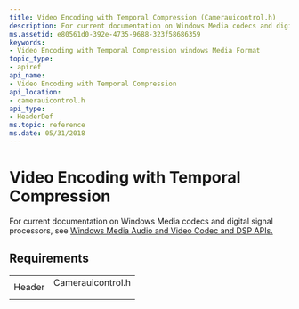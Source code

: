 ```yaml
---
title: Video Encoding with Temporal Compression (Camerauicontrol.h)
description: For current documentation on Windows Media codecs and digital signal processors, see Windows Media Audio and Video Codec and DSP APIs.
ms.assetid: e80561d0-392e-4735-9688-323f58686359
keywords:
- Video Encoding with Temporal Compression windows Media Format
topic_type:
- apiref
api_name:
- Video Encoding with Temporal Compression
api_location:
- camerauicontrol.h
api_type:
- HeaderDef
ms.topic: reference
ms.date: 05/31/2018
---
```


# Video Encoding with Temporal Compression

For current documentation on Windows Media codecs and digital signal processors, see [Windows Media Audio and Video Codec and DSP APIs.](/previous-versions//dd464626(v=vs.85))

## Requirements



|                   |                                                                                              |
|-------------------|----------------------------------------------------------------------------------------------|
| Header<br/> | <dl> <dt>Camerauicontrol.h</dt> </dl> |



 

